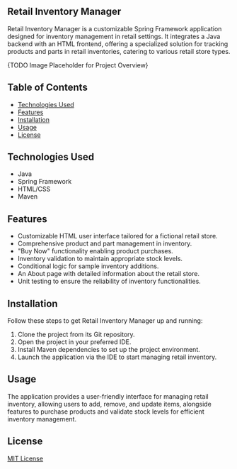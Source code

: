 ## Retail Inventory Manager

Retail Inventory Manager is a customizable Spring Framework application designed for inventory management in retail settings. It integrates a Java backend with an HTML frontend, offering a specialized solution for tracking products and parts in retail inventories, catering to various retail store types.

{TODO Image  Placeholder for Project Overview}

## Table of Contents
- [Technologies Used](#technologies-used)
- [Features](#features)
- [Installation](#installation)
- [Usage](#usage)
- [License](#license)

## Technologies Used
- Java
- Spring Framework
- HTML/CSS
- Maven

## Features
- Customizable HTML user interface tailored for a fictional retail store.
- Comprehensive product and part management in inventory.
- "Buy Now" functionality enabling product purchases.
- Inventory validation to maintain appropriate stock levels.
- Conditional logic for sample inventory additions.
- An About page with detailed information about the retail store.
- Unit testing to ensure the reliability of inventory functionalities.

## Installation
Follow these steps to get Retail Inventory Manager up and running:
1. Clone the project from its Git repository.
2. Open the project in your preferred IDE.
3. Install Maven dependencies to set up the project environment.
4. Launch the application via the IDE to start managing retail inventory.

## Usage
The application provides a user-friendly interface for managing retail inventory, allowing users to add, remove, and update items, alongside features to purchase products and validate stock levels for efficient inventory management.

## License
[MIT License](LICENSE)
